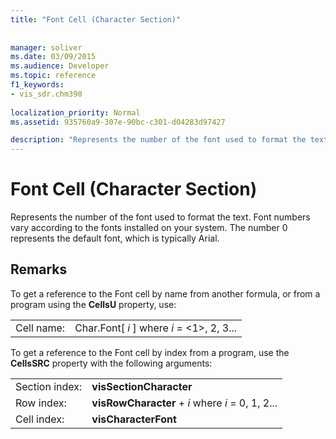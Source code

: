 ```yaml
---
title: "Font Cell (Character Section)"
 
 
manager: soliver
ms.date: 03/09/2015
ms.audience: Developer
ms.topic: reference
f1_keywords:
- vis_sdr.chm390
 
localization_priority: Normal
ms.assetid: 935760a9-307e-90bc-c301-d04283d97427

description: "Represents the number of the font used to format the text. Font numbers vary according to the fonts installed on your system. The number 0 represents the default font, which is typically Arial."
---
```


# Font Cell (Character Section)

Represents the number of the font used to format the text. Font numbers vary according to the fonts installed on your system. The number 0 represents the default font, which is typically Arial.
  
## Remarks

To get a reference to the Font cell by name from another formula, or from a program using the **CellsU** property, use: 
  
|||
|:-----|:-----|
| Cell name:  <br/> | Char.Font[  *i*  ]            where  *i*  = <1>, 2, 3...  <br/> |
   
To get a reference to the Font cell by index from a program, use the **CellsSRC** property with the following arguments: 
  
|||
|:-----|:-----|
| Section index:  <br/> |**visSectionCharacter** <br/> |
| Row index:  <br/> |**visRowCharacter** +  *i*            where  *i*  = 0, 1, 2...  <br/> |
| Cell index:  <br/> |**visCharacterFont** <br/> |
   

